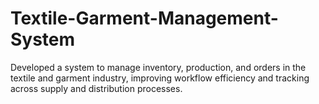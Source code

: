 # Textile-Garment-Management-System
Developed a system to manage inventory, production, and orders in the textile and garment industry, improving workflow efficiency and tracking across supply and distribution processes.
